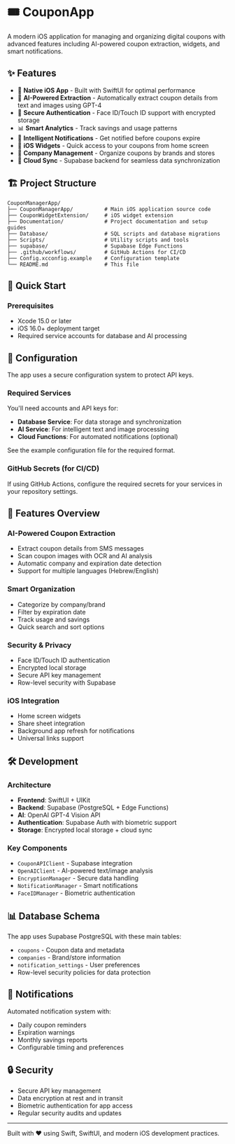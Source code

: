 # 🎟️ CouponApp

A modern iOS application for managing and organizing digital coupons with advanced features including AI-powered coupon extraction, widgets, and smart notifications.

## ✨ Features

- 📱 **Native iOS App** - Built with SwiftUI for optimal performance
- 🧠 **AI-Powered Extraction** - Automatically extract coupon details from text and images using GPT-4
- 🔐 **Secure Authentication** - Face ID/Touch ID support with encrypted storage
- 📊 **Smart Analytics** - Track savings and usage patterns
- 🔔 **Intelligent Notifications** - Get notified before coupons expire
- 🎯 **iOS Widgets** - Quick access to your coupons from home screen
- 🏢 **Company Management** - Organize coupons by brands and stores
- 💾 **Cloud Sync** - Supabase backend for seamless data synchronization

## 🏗️ Project Structure

```
CouponManagerApp/
├── CouponManagerApp/          # Main iOS application source code
├── CouponWidgetExtension/     # iOS widget extension
├── Documentation/             # Project documentation and setup guides
├── Database/                  # SQL scripts and database migrations
├── Scripts/                   # Utility scripts and tools
├── supabase/                  # Supabase Edge Functions
├── .github/workflows/         # GitHub Actions for CI/CD
├── Config.xcconfig.example    # Configuration template
└── README.md                  # This file
```

## 🚀 Quick Start

### Prerequisites
- Xcode 15.0 or later
- iOS 16.0+ deployment target
- Required service accounts for database and AI processing

## 🔧 Configuration

The app uses a secure configuration system to protect API keys.

### Required Services
You'll need accounts and API keys for:
- **Database Service**: For data storage and synchronization
- **AI Service**: For intelligent text and image processing
- **Cloud Functions**: For automated notifications (optional)

See the example configuration file for the required format.

### GitHub Secrets (for CI/CD)
If using GitHub Actions, configure the required secrets for your services in your repository settings.

## 📱 Features Overview

### AI-Powered Coupon Extraction
- Extract coupon details from SMS messages
- Scan coupon images with OCR and AI analysis
- Automatic company and expiration date detection
- Support for multiple languages (Hebrew/English)

### Smart Organization
- Categorize by company/brand
- Filter by expiration date
- Track usage and savings
- Quick search and sort options

### Security & Privacy
- Face ID/Touch ID authentication
- Encrypted local storage
- Secure API key management
- Row-level security with Supabase

### iOS Integration
- Home screen widgets
- Share sheet integration
- Background app refresh for notifications
- Universal links support

## 🛠️ Development

### Architecture
- **Frontend**: SwiftUI + UIKit
- **Backend**: Supabase (PostgreSQL + Edge Functions)
- **AI**: OpenAI GPT-4 Vision API
- **Authentication**: Supabase Auth with biometric support
- **Storage**: Encrypted local storage + cloud sync

### Key Components
- `CouponAPIClient` - Supabase integration
- `OpenAIClient` - AI-powered text/image analysis
- `EncryptionManager` - Secure data handling
- `NotificationManager` - Smart notifications
- `FaceIDManager` - Biometric authentication

## 📊 Database Schema

The app uses Supabase PostgreSQL with these main tables:
- `coupons` - Coupon data and metadata
- `companies` - Brand/store information
- `notification_settings` - User preferences
- Row-level security policies for data protection

## 🔔 Notifications

Automated notification system with:
- Daily coupon reminders
- Expiration warnings
- Monthly savings reports
- Configurable timing and preferences

## 🔒 Security

- Secure API key management
- Data encryption at rest and in transit
- Biometric authentication for app access
- Regular security audits and updates

---

Built with ❤️ using Swift, SwiftUI, and modern iOS development practices.